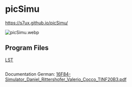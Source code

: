 # picSimu
<https://s7ux.github.io/picSimu/>

![picSimu.webp](picSimu.webp)

## Program Files
[LST](picSimu%2Fwwwroot%2Flst)

##
Documentation German:
[16F84-Simulator_Daniel_Rittershofer_Valerio_Cocco_TINF20B3.pdf](picSimu%2Fdoc%2F16F84-Simulator_Daniel_Rittershofer_Valerio_Cocco_TINF20B3.pdf)